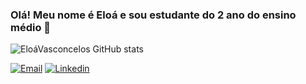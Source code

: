 ### Olá! Meu nome é Eloá e sou estudante do 2 ano do ensino médio  👋

<div> 


![EloáVasconcelos GitHub stats](https://github-readme-stats.vercel.app/api?username=EloáVasconcelos&show_icons=true&bg_color=00000000)


</div>


[![Email](https://img.shields.io/badge/Gmail-D14836?style=for-the-badge&logo=gmail&logoColor=white)](https://eloavasconcelos.09.vm@gmail.com)
[![Linkedin](https://img.shields.io/badge/LinkedIn-0077B5?style=for-the-badge&logo=linkedin&logoColor=white)](www.linkedin.com/in/eloá-vasconcelos-3718a826a)



